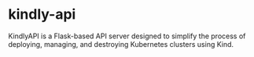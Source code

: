 # kindly-api
KindlyAPI is a Flask-based API server designed to simplify the process of deploying, managing, and destroying Kubernetes clusters using Kind.
